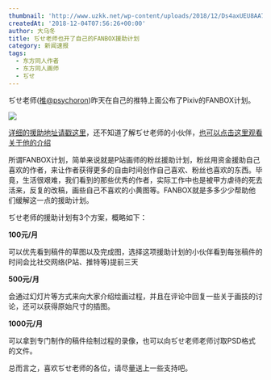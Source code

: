 ```yaml
---
thumbnail: 'http://www.uzkk.net/wp-content/uploads/2018/12/Ds4axUEU8AA7tWA-825x510.jpg'
createdAt: '2018-12-04T07:56:26+00:00'
author: 大乌冬
title: ぢせ老师也开了自己的FANBOX援助计划
category: 新闻速报
tags:
  - 东方同人作者
  - 东方同人画师
  - ぢせ
---
```


ぢせ老师([推@psychoron](https://twitter.com/psychoron))昨天在自己的推特上面公布了Pixiv的FANBOX计划。

![](http://www.uzkk.net/wp-content/uploads/2018/12/Clipboard02.gif)

[详细的援助地址请戳这里](https://www.pixiv.net/fanbox/creator/4790)，还不知道了解ぢせ老师的小伙伴，[也可以点击这里观看关于他的介绍](http://www.uzkk.net/?p=809)

所谓FANBOX计划，简单来说就是P站画师的粉丝援助计划，粉丝用资金援助自己喜欢的作者，来让作者获得更多的自由时间创作自己喜欢、粉丝也喜欢的东西。毕竟，生活很艰难，我们看到的那些优秀的作者，实际工作中也是被甲方虐待的死去活来，反复的改稿，画些自己不喜欢的小黄图等。FANBOX就是多多少少帮助他们缓解这一点的援助计划。

ぢせ老师的援助计划有3个方案，概略如下：

**100元/月**

可以优先看到稿件的草图以及完成图，选择这项援助计划的小伙伴看到每张稿件的时间会比社交网络(P站、推特等)提前三天

**500元/月**

会通过幻灯片等方式来向大家介绍绘画过程，并且在评论中回复一些关于画技的讨论，还可以获得原始尺寸的插图。

**1000元/月**

可以拿到专门制作的稿件绘制过程的录像，也可以向ぢせ老师老师讨取PSD格式的文件。

总而言之，喜欢ぢせ老师的各位，请尽量送上一些支持吧。
